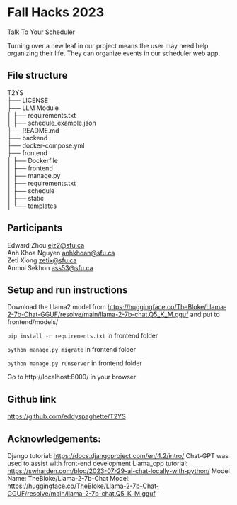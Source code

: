 # Fall Hacks 2023
Talk To Your Scheduler

Turning over a new leaf in our project means the user may need help organizing their life. They can organize events in our scheduler web app.

## File structure
T2YS<br>
├── LICENSE <br>
├── LLM Module<br>
│   ├── requirements.txt<br>
│   ├── schedule_example.json<br>
├── README.md<br>
├── backend<br>
├── docker-compose.yml<br>
├── frontend<br>
│   ├── Dockerfile<br>
│   ├── frontend<br>
│   ├── manage.py<br>
│   ├── requirements.txt<br>
│   ├── schedule<br>
│   ├── static<br>
│   └── templates<br>

## Participants
Edward Zhou ejz2@sfu.ca <br>
Anh Khoa Nguyen anhkhoan@sfu.ca <br>
Zeti Xiong zetix@sfu.ca<br>
Anmol Sekhon ass53@sfu.ca<br>

## Setup and run instructions

Download the Llama2 model from https://huggingface.co/TheBloke/Llama-2-7b-Chat-GGUF/resolve/main/llama-2-7b-chat.Q5_K_M.gguf and put to frontend/models/

`pip install -r requirements.txt` in frontend folder

`python manage.py migrate` in frontend folder

`python manage.py runserver` in frontend folder

Go to http://localhost:8000/ in your browser

## Github link
https://github.com/eddyspaghette/T2YS

## Acknowledgements:
Django tutorial: https://docs.djangoproject.com/en/4.2/intro/
Chat-GPT was used to assist with front-end development
Llama_cpp tutorial: https://swharden.com/blog/2023-07-29-ai-chat-locally-with-python/
Model Name: TheBloke/Llama-2-7b-Chat 
Model: https://huggingface.co/TheBloke/Llama-2-7b-Chat-GGUF/resolve/main/llama-2-7b-chat.Q5_K_M.gguf

